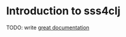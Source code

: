 # Introduction to sss4clj

TODO: write [great documentation](http://jacobian.org/writing/what-to-write/)
